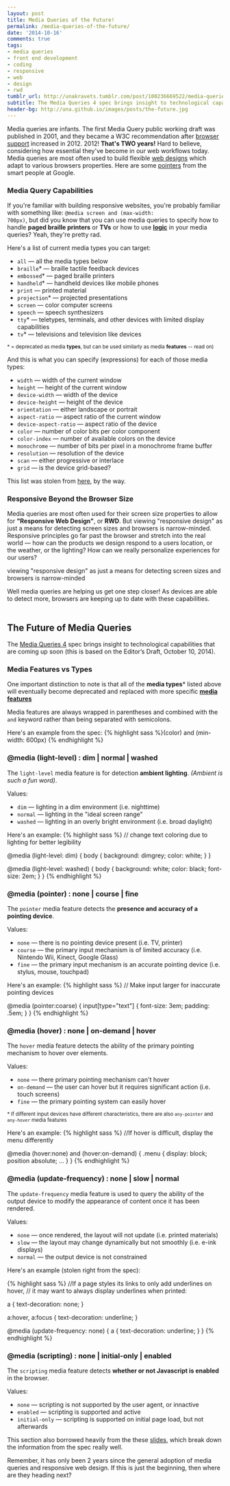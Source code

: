```yaml
---
layout: post
title: Media Queries of the Future!
permalink: /media-queries-of-the-future/
date: '2014-10-16'
comments: true
tags:
- media queries
- front end development
- coding
- responsive
- web
- design
- rwd
tumblr_url: http://unakravets.tumblr.com/post/100236669522/media-queries-of-the-future
subtitle: The Media Queries 4 spec brings insight to technological capabilities that are coming up soon (this is based on the Editor’s Draft, October 10, 2014).
header-bg: http://una.github.io/images/posts/the-future.jpg
---
```


Media queries are infants. The first Media Query public working draft was published in 2001, and they became a W3C recommendation after [browser support](http://caniuse.com/#search=media%20queries) increased in 2012. 2012! **That's TWO years!** Hard to believe, considering how essential they've become in our web workflows today. Media queries are most often used to build flexible [web designs](http://mediaqueri.es/) which adapt to various browsers properties. Here are some [pointers](https://developers.google.com/web/fundamentals/layouts/rwd-fundamentals/use-media-queries?hl=en) from the smart people at Google.

### Media Query Capabilities

If you're familiar with building responsive websites, you're probably familiar with something like: <code>@media screen and (max-width: 700px)</code>, but did you know that you can use media queries to specify how to handle **paged braille printers** or **TVs** or how to use **[logic](http://css-tricks.com/logic-in-media-queries/)** in your media queries? Yeah, they're pretty rad.

Here's a list of current media types you can target:

- <code>all</code> — all the media types below
- <code>braille</code>* — braille tactile feedback devices
- <code>embossed</code>* — paged braille printers
- <code>handheld</code>* — handheld devices like mobile phones
- <code>print</code> — printed material
- <code>projection</code>* — projected presentations
- <code>screen</code> — color computer screens
- <code>speech</code> — speech synthesizers
- <code>tty</code>* — teletypes, terminals, and other devices with limited display capabilities
- <code>tv</code>* — televisions and television like devices

<small>&ast; = deprecated as media **types**, but can be used similarly as media **features** -- read on)</small>

And this is what you can specify (expressions) for each of those media types:

- <code>width</code> — width of the current window
- <code>height</code> — height of the current window
- <code>device-width</code> — width of the device
- <code>device-height</code> — height of the device
- <code>orientation</code> — either landscape or portrait
- <code>aspect-ratio</code> — aspect ratio of the current window
- <code>device-aspect-ratio</code> — aspect ratio of the device
- <code>color</code> — number of color bits per color component
- <code>color-index</code> — number of available colors on the device
- <code>monochrome</code> — number of bits per pixel in a monochrome frame buffer
- <code>resolution</code> — resolution of the device
- <code>scan</code> — either progressive or interlace
- <code>grid</code> — is the device grid-based?

This list was stolen from [here](http://cssmediaqueries.com/what-are-css-media-queries.html), by the way.

### Responsive Beyond the Browser Size

Media queries are most often used for their screen size properties to allow for **"Responsive Web Design"**, or **RWD**. But viewing "responsive design" as just a means for detecting screen sizes and browsers is narrow-minded. Responsive principles go far past the browser and stretch into the real world — how can the products we design respond to a users location, or the weather, or the lighting? How can we really personalize experiences for our users?

<a class="twitter-share quote left" >
viewing "responsive design" as just a means for detecting screen sizes and browsers is narrow-minded
</a>

Well media queries are helping us get one step closer! As devices are able to detect more, browsers are keeping up to date with these capabilities.
<br><br>

## The Future of Media Queries

The [Media Queries 4](http://dev.w3.org/csswg/mediaqueries-4/) spec brings insight to technological capabilities that are coming up soon (this is based on the Editor’s Draft, October 10, 2014).

### Media Features vs Types
One important distinction to note is that all of the **media types*** listed above will eventually become deprecated and replaced with more specific **[media features](http://dev.w3.org/csswg/mediaqueries-4/#mq-features)**

Media features are always wrapped in parentheses and combined with the <code>and</code> keyword rather than being separated with semicolons.

Here's an example from the spec:
{% highlight sass %}(color) and (min-width: 600px) {% endhighlight %}


### @media (light-level) : dim | normal | washed

The <code>light-level</code> media feature is for detection **ambient lighting**. *(Ambient is such a fun word)*.

Values:

- <code>dim</code> — lighting in a dim environment (i.e. nighttime)
- <code>normal</code> — lighting in the "ideal screen range"
- <code>washed</code> — lighting in an overly bright environment (i.e. broad daylight)

Here's an example:
{% highlight sass %}
// change text coloring due to lighting for better legibility

@media (light-level: dim) {
  body { background: dimgrey;
         color: white;
    }
}

@media (light-level: washed) {
  body { background: white;
         color: black;
         font-size: 2em;
    }
}
{% endhighlight %}


### @media (pointer) : none | course | fine

The <code>pointer</code> media feature detects the **presence and accuracy of a pointing device**.

Values:

- <code>none</code> — there is no pointing device present (i.e. TV, printer)
- <code>course</code> — the primary input mechanism is of limited accuracy (i.e. Nintendo Wii, Kinect, Google Glass)
- <code>fine</code> — the primary input mechanism is an accurate pointing device (i.e. stylus, mouse, touchpad)

Here's an example:
{% highlight sass %}
// Make input larger for inaccurate pointing devices

@media (pointer:coarse) {
  input[type="text"] {
    font-size: 3em;
    padding: .5em;
  }
}
{% endhighlight %}


### @media (hover) : none | on-demand | hover

The <code>hover</code> media feature detects the ability of the primary pointing mechanism to hover over elements.

Values:

- <code>none</code> — there primary pointing mechanism can't hover
- <code>on-demand</code> — the user can hover but it requires significant action (i.e. touch screens)
- <code>fine</code> — the primary pointing system can easily hover

<small> &ast; If different input devices have different characteristics, there are also <code>any-pointer</code> and <code>any-hover</code> media features </small>

Here's an example:
{% highlight sass %}
//If hover is difficult, display the menu differently

@media (hover:none) and (hover:on-demand) {
  .menu {
    display: block;
    position absolute;
    ...
  }
}
{% endhighlight %}


### @media (update-frequency) : none | slow | normal


The <code>update-frequency</code> media feature is used to query the ability of the output device to modify the appearance of content once it has been rendered.

Values:

- <code>none</code> — once rendered, the layout will not update (i.e. printed materials)
- <code>slow</code> — the layout may change dynamically but not smoothly (i.e. e-ink displays)
- <code>normal</code> — the output device is not constrained

Here's an example (stolen right from the spec):

{% highlight sass %}
//If a page styles its links to only add underlines on hover,
// it may want to always display underlines when printed:

a {
  text-decoration: none;
}

a:hover, a:focus {
  text-decoration: underline;
}

@media (update-frequency: none) {
  a {
    text-decoration: underline;
    }
}
{% endhighlight %}


### @media (scripting) : none | initial-only | enabled


The <code>scripting</code> media feature detects **whether or not Javascript is enabled** in the browser.

Values:

- <code>none</code> — scripting is not supported by the user agent, or innactive
- <code>enabled</code> — scripting is supported and active
- <code>initial-only</code> — scripting is supported on initial page load, but not afterwards


This section also borrowed heavily from the these [slides](http://www.slideshare.net/yiibu/the-future-of-mediaqueries), which break down the information from the spec really well.

Remember, it has only been 2 years since the general adoption of media queries and responsive web design. If this is just the beginning, then where are they heading next?